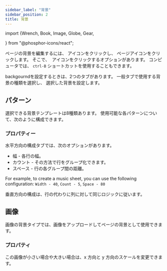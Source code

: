 ```yaml
---
sidebar_label: "背景"
sidebar_position: 2
title: 背景
---
```


import {Wrench, Book, Image, Globe, Gear,

} from "@phosphor-icons/react";

ページの背景を編集するには、 <Wrench/> アイコンをクリックし、 <Book/> ページアイコンをクリックします。 そこで、 <Image/> アイコンをクリックするオプションがあります。 コンピュータでは、 `ctrl-B` ショートカットを使用することもできます。

backgourndを設定するときは、2つのタブがあります。 <Globe/> 一般タブで使用する背景の種類を選択し、 <Gear/> 選択した背景を設定します。

## <Globe/> パターン

選択できる背景テンプレートは8種類あります。 使用可能な各パターンについて、次のように構成できます。


### <Gear/> プロパティー

水平方向の構成タブでは、次のオプションがあります。

- 幅 - 各行の幅。
- カウント - その方法で行をグループ化できます。
- スペース - 行の各グループ間の距離。

For example, to create a music sheet, you can use the following configuration: `Width - 40`, `Count - 5`, `Space - 80`

垂直方向の構成は、行の代わりに列に対して同じロジックに従います。

## <Globe/> 画像

画像の背景タイプでは、画像をアップロードしてページの背景として使用できます。

### <Gear/> プロパティ

この画像が小さい場合や大きい場合は、x 方向と y 方向のスケールを変更できます。
